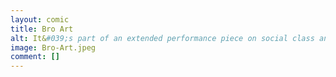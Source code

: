 ```yaml
---
layout: comic
title: Bro Art
alt: It&#039;s part of an extended performance piece on social class and mores, the vulgarization of aspects of sexuality and anatomy, the pressure of adhering to gender and class roles.  It plays on the complex and subtle distinctions between humor at the expense of others and of oneself, and continuously asks the question we are all always asking ourselves, &#039;Am I pretending to be a dick, or am I actually being a dick?&#039;
image: Bro-Art.jpeg
comment: []
---
```

